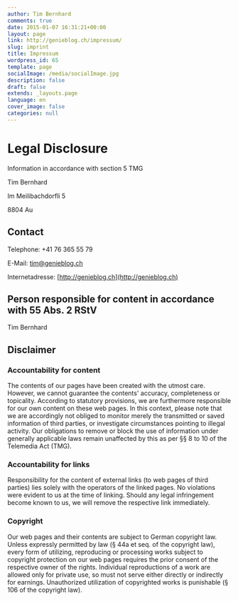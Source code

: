 ```yaml
---
author: Tim Bernhard
comments: true
date: 2015-01-07 16:31:21+00:00
layout: page
link: http://genieblog.ch/impressum/
slug: imprint
title: Impressum
wordpress_id: 65
template: page
socialImage: /media/socialImage.jpg
description: false
draft: false
extends: _layouts.page
language: en
cover_image: false
categories: null
---
```


# Legal Disclosure

Information in accordance with section 5 TMG
  
  

Tim Bernhard  

Im Meilibachdorfli 5  

8804 Au  

## Contact

Telephone: +41 76 365 55 79  

E-Mail: [tim@genieblog.ch](mailto:tim@genieblog.ch)  

Internetadresse: [http://genieblog.ch](http://genieblog.ch)  

## Person responsible for content in accordance with 55 Abs. 2 RStV

Tim Bernhard  

## Disclaimer

### Accountability for content

The contents of our pages have been created with the utmost care.
However, we cannot guarantee the contents' accuracy, completeness or topicality.
According to statutory provisions, we are furthermore responsible for our own content on these web pages.
In this context, please note that we are accordingly not obliged to monitor merely the transmitted or saved information of third parties, or investigate circumstances pointing to illegal activity.
Our obligations to remove or block the use of information under generally applicable laws remain unaffected by this as per §§ 8 to 10 of the Telemedia Act (TMG).

### Accountability for links

Responsibility for the content of external links (to web pages of third parties) lies solely with the operators of the linked pages.
No violations were evident to us at the time of linking.
Should any legal infringement become known to us, we will remove the respective link immediately.

### Copyright

Our web pages and their contents are subject to German copyright law.
Unless expressly permitted by law (§ 44a et seq.
of the copyright law), every form of utilizing, reproducing or processing works subject to copyright protection on our web pages requires the prior consent of the respective owner of the rights.
Individual reproductions of a work are allowed only for private use, so must not serve either directly or indirectly for earnings.
Unauthorized utilization of copyrighted works is punishable (§ 106 of the copyright law).

